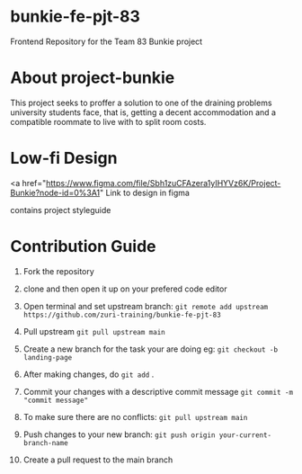 # bunkie-fe-pjt-83
Frontend Repository for the Team 83 Bunkie project

# About project-bunkie
This project seeks to proffer a solution to one of the draining problems university students face, that is, getting a decent accommodation and a compatible roommate to live with to split room costs.

# Low-fi Design
<a href="https://www.figma.com/file/Sbh1zuCFAzera1yIHYVz6K/Project-Bunkie?node-id=0%3A1" Link to design in figma <a/>

contains project styleguide

# Contribution Guide

1. Fork the repository

1. clone and then open it up on your prefered code editor

1. Open terminal and set upstream branch: `git remote add upstream https://github.com/zuri-training/bunkie-fe-pjt-83`

1. Pull upstream `git pull upstream main`

1. Create a new branch for the task your are doing eg: `git checkout -b landing-page`

1. After making changes, do `git add` .

1. Commit your changes with a descriptive commit message `git commit -m "commit message"`

1. To make sure there are no conflicts: `git pull upstream main`

1. Push changes to your new branch: `git push origin your-current-branch-name`

1. Create a pull request to the main branch
